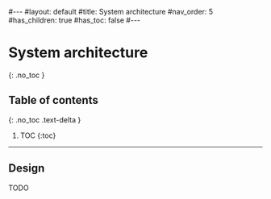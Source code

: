 #---
#layout: default
#title: System architecture
#nav_order: 5
#has_children: true
#has_toc: false
#---

# System architecture
{: .no_toc }


## Table of contents
{: .no_toc .text-delta }

1. TOC
{:toc}

---

## Design

TODO